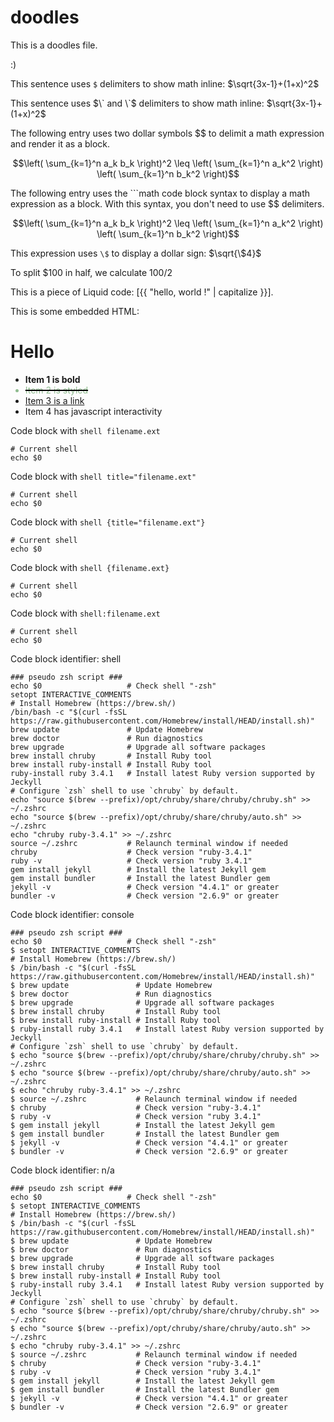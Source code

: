 
# doodles

This is a doodles file.

:)

This sentence uses `$` delimiters to show math inline: $\sqrt{3x-1}+(1+x)^2$

This sentence uses $\` and \`$ delimiters to show math inline: $`\sqrt{3x-1}+(1+x)^2`$

The following entry uses two dollar symbols $$ to delimit a math expression and render it as a block.

$$\left( \sum_{k=1}^n a_k b_k \right)^2 \leq \left( \sum_{k=1}^n a_k^2 \right) \left( \sum_{k=1}^n b_k^2 \right)$$

The following entry uses the ```math code block syntax to display a math expression as a block.
With this syntax, you don't need to use $$ delimiters.

```math
\left( \sum_{k=1}^n a_k b_k \right)^2 \leq \left( \sum_{k=1}^n a_k^2 \right) \left( \sum_{k=1}^n b_k^2 \right)
```

This expression uses `\$` to display a dollar sign: $`\sqrt{\$4}`$

To split <span>$</span>100 in half, we calculate $100/2$

This is a piece of Liquid code: [{{ "hello, world !" | capitalize }}].

This is some embedded HTML:
<h1>Hello</h1>
<ul>
  <li><b>Item 1 is bold</b></li>
  <li class="done">Item 2 is styled</li>
  <li><a href="#">Item 3 is a link</a></li>
  <li id="_id-foobar">Item 4 has javascript interactivity</li>
</ul>
<style>
  .done {
  color: darkseagreen;
  text-decoration: line-through solid black 2px;
}
</style>
<script src="https://ajax.googleapis.com/ajax/libs/jquery/3.7.1/jquery.min.js"></script>
<script>
  $(function() {
    $("#_id-foobar").on("click", doSomething);
    function doSomething() {
      console.log("Doing something here.");
    }
  });
</script>

Code block with `shell filename.ext`

```shell filename.ext
# Current shell
echo $0
```

Code block with `shell title="filename.ext"`

```shell title="filename.ext"
# Current shell
echo $0
```

Code block with `shell {title="filename.ext"}`

```shell {title="filename.ext"}
# Current shell
echo $0
```

Code block with `shell {filename.ext}`

```shell {filename.ext}
# Current shell
echo $0
```

Code block with `shell:filename.ext`

```shell:filename.ext
# Current shell
echo $0
```


Code block identifier: shell
```shell
### pseudo zsh script ###
echo $0                   # Check shell "-zsh"
setopt INTERACTIVE_COMMENTS
# Install Homebrew (https://brew.sh/)
/bin/bash -c "$(curl -fsSL https://raw.githubusercontent.com/Homebrew/install/HEAD/install.sh)"
brew update               # Update Homebrew
brew doctor               # Run diagnostics
brew upgrade              # Upgrade all software packages
brew install chruby       # Install Ruby tool
brew install ruby-install # Install Ruby tool
ruby-install ruby 3.4.1   # Install latest Ruby version supported by Jeckyll
# Configure `zsh` shell to use `chruby` by default.
echo "source $(brew --prefix)/opt/chruby/share/chruby/chruby.sh" >> ~/.zshrc
echo "source $(brew --prefix)/opt/chruby/share/chruby/auto.sh" >> ~/.zshrc
echo "chruby ruby-3.4.1" >> ~/.zshrc
source ~/.zshrc           # Relaunch terminal window if needed
chruby                    # Check version "ruby-3.4.1"
ruby -v                   # Check version "ruby 3.4.1"
gem install jekyll        # Install the latest Jekyll gem
gem install bundler       # Install the latest Bundler gem
jekyll -v                 # Check version "4.4.1" or greater
bundler -v                # Check version "2.6.9" or greater
```

Code block identifier: console
```console
### pseudo zsh script ###
echo $0                   # Check shell "-zsh"
$ setopt INTERACTIVE_COMMENTS
# Install Homebrew (https://brew.sh/)
$ /bin/bash -c "$(curl -fsSL https://raw.githubusercontent.com/Homebrew/install/HEAD/install.sh)"
$ brew update               # Update Homebrew
$ brew doctor               # Run diagnostics
$ brew upgrade              # Upgrade all software packages
$ brew install chruby       # Install Ruby tool
$ brew install ruby-install # Install Ruby tool
$ ruby-install ruby 3.4.1   # Install latest Ruby version supported by Jeckyll
# Configure `zsh` shell to use `chruby` by default.
$ echo "source $(brew --prefix)/opt/chruby/share/chruby/chruby.sh" >> ~/.zshrc
$ echo "source $(brew --prefix)/opt/chruby/share/chruby/auto.sh" >> ~/.zshrc
$ echo "chruby ruby-3.4.1" >> ~/.zshrc
$ source ~/.zshrc           # Relaunch terminal window if needed
$ chruby                    # Check version "ruby-3.4.1"
$ ruby -v                   # Check version "ruby 3.4.1"
$ gem install jekyll        # Install the latest Jekyll gem
$ gem install bundler       # Install the latest Bundler gem
$ jekyll -v                 # Check version "4.4.1" or greater
$ bundler -v                # Check version "2.6.9" or greater
```

Code block identifier: n/a
```
### pseudo zsh script ###
echo $0                   # Check shell "-zsh"
$ setopt INTERACTIVE_COMMENTS
# Install Homebrew (https://brew.sh/)
$ /bin/bash -c "$(curl -fsSL https://raw.githubusercontent.com/Homebrew/install/HEAD/install.sh)"
$ brew update               # Update Homebrew
$ brew doctor               # Run diagnostics
$ brew upgrade              # Upgrade all software packages
$ brew install chruby       # Install Ruby tool
$ brew install ruby-install # Install Ruby tool
$ ruby-install ruby 3.4.1   # Install latest Ruby version supported by Jeckyll
# Configure `zsh` shell to use `chruby` by default.
$ echo "source $(brew --prefix)/opt/chruby/share/chruby/chruby.sh" >> ~/.zshrc
$ echo "source $(brew --prefix)/opt/chruby/share/chruby/auto.sh" >> ~/.zshrc
$ echo "chruby ruby-3.4.1" >> ~/.zshrc
$ source ~/.zshrc           # Relaunch terminal window if needed
$ chruby                    # Check version "ruby-3.4.1"
$ ruby -v                   # Check version "ruby 3.4.1"
$ gem install jekyll        # Install the latest Jekyll gem
$ gem install bundler       # Install the latest Bundler gem
$ jekyll -v                 # Check version "4.4.1" or greater
$ bundler -v                # Check version "2.6.9" or greater
```
